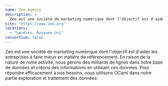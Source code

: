 ```yaml
---
name: Zeo Agency
description: >
  Zeo est une société de marketing numérique dont l'objectif est d'aider les entreprises à faire mieux en matière de référencement
site: "https://www.zeo.org"
locations:
  - "Londres, Royaume-Uni"
consortium: false
---
```


Zeo est une société de marketing numérique dont l'objectif est d'aider les entreprises à faire mieux en matière de référencement. En raison de la nature de notre activité, nous gérons des milliards de lignes dans notre base de données et créons des informations en utilisant ces données. Pour répondre efficacement à nos besoins, nous utilisons OCaml dans notre partie exploration et traitement des données.

